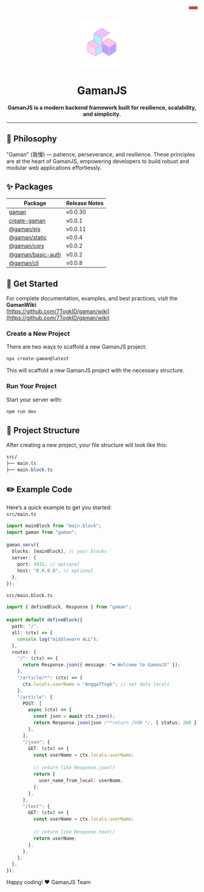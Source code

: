 <p align="right">
  <img src="https://github.com/7TogkID/gaman/blob/main/.github/images/indonesia.png?raw=true" width="23px">
</p>

<p align="center">
  <a href="https://github.com/7TogkID/gaman">
    <img src="https://github.com/7TogkID/gaman/blob/main/.github/images/gaman.png?raw=true" width="25%">
  </a>
</p>

<h1 align="center">GamanJS</h1>
<p align="center">
  <strong>GamanJS is a modern backend framework built for resilience, scalability, and simplicity.</strong>
</p>

---

## 🧠 Philosophy

"Gaman" (我慢) — patience, perseverance, and resilience. These principles are at the heart of GamanJS, empowering developers to build robust and modular web applications effortlessly.

## ✨ Packages

| Package                                        | Release Notes |
| ---------------------------------------------- | ------------- |
| [gaman](https://github.com/7TogkID/gaman)      | v0.0.30       |
| [create-gaman](packages/create-gaman)          | v0.0.1        |
| [@gaman/ejs](packages/gaman-ejs)               | v0.0.11       |
| [@gaman/static](packages/gaman-static)         | v0.0.4        |
| [@gaman/cors](packages/gaman-cors)             | v0.0.2        |
| [@gaman/basic-auth](packages/gaman-basic-auth) | v0.0.2        |
| [@gaman/cli](packages/gaman-cli)               | v0.0.8        |

## 🚀 Get Started

For complete documentation, examples, and best practices, visit the **GamanWiki**:  
[https://github.com/7TogkID/gaman/wiki](https://github.com/7TogkID/gaman/wiki)

### Create a New Project

There are two ways to scaffold a new GamanJS project:

```bash
npx create-gaman@latest
```

This will scaffold a new GamanJS project with the necessary structure.

### Run Your Project

Start your server with:

```bash
npm run dev
```

## 📂 Project Structure

After creating a new project, your file structure will look like this:

```css
src/
├── main.ts
├── main.block.ts
```

## ✏️ Example Code

Here’s a quick example to get you started: <br>
`src/main.ts`

```ts
import mainBlock from "main.block";
import gaman from "gaman";

gaman.serv({
  blocks: [mainBlock], // your blocks
  server: {
    port: 3431, // optional
    host: "0.0.0.0", // optional
  },
});
```

`src/main.block.ts`

```ts
import { defineBlock, Response } from "gaman";

export default defineBlock({
  path: "/",
  all: (ctx) => {
    console.log("middleware ALL");
  },
  routes: {
    "/": (ctx) => {
      return Response.json({ message: "❤️ Welcome to GamanJS" });
    },
    "/article/*": (ctx) => {
      ctx.locals.userName = "Angga7Togk"; // set data locals
    },
    "/article": {
      POST: [
        async (ctx) => {
          const json = await ctx.json();
          return Response.json(json /**return JSON */, { status: 200 });
        },
      ],
      "/json": {
        GET: (ctx) => {
          const userName = ctx.locals.userName;

          // return like Response.json()
          return {
            user_name_from_local: userName,
          };
        },
      },
      "/text": {
        GET: (ctx) => {
          const userName = ctx.locals.userName;

          // return like Response.text()
          return userName;
        },
      },
    },
  },
});
```

Happy coding! ❤️ GamanJS Team
